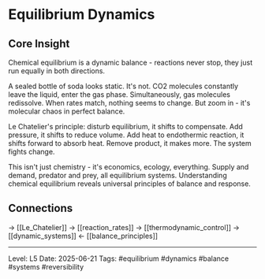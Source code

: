 # Equilibrium Dynamics

## Core Insight
Chemical equilibrium is a dynamic balance - reactions never stop, they just run equally in both directions.

A sealed bottle of soda looks static. It's not. CO2 molecules constantly leave the liquid, enter the gas phase. Simultaneously, gas molecules redissolve. When rates match, nothing seems to change. But zoom in - it's molecular chaos in perfect balance.

Le Chatelier's principle: disturb equilibrium, it shifts to compensate. Add pressure, it shifts to reduce volume. Add heat to endothermic reaction, it shifts forward to absorb heat. Remove product, it makes more. The system fights change.

This isn't just chemistry - it's economics, ecology, everything. Supply and demand, predator and prey, all equilibrium systems. Understanding chemical equilibrium reveals universal principles of balance and response.

## Connections
→ [[Le_Chatelier]]
→ [[reaction_rates]]
→ [[thermodynamic_control]]
→ [[dynamic_systems]]
← [[balance_principles]]

---
Level: L5
Date: 2025-06-21
Tags: #equilibrium #dynamics #balance #systems #reversibility